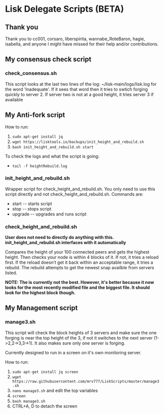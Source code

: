 # Lisk Delegate Scripts  (BETA)

## Thank you
Thank you to cc001, corsaro, liberspirita, wannabe_RoteBaron, hagie, isabella, and anyone I might have missed for their help and/or contributions.

## My consensus check script

### check_consensus.sh
This script looks at the last two lines of the log: ~/lisk-main/logs/lisk.log for the word 'Inadequate'.  If it sees that word then it tries to swtich forging quickly to server 2.  If server two is not at a good height, it tries server 3 if available

## My Anti-fork script

How to run:

1. `sudo apt-get install jq`
2. `wget https://lisktools.io/backups/init_height_and_rebuild.sh`
3. `bash init_height_and_rebuild.sh start`

To check the logs and what the script is going:

* `tail -f heightRebuild.log`

### init_height_and_rebuild.sh
Wrapper script for check_height_and_rebuild.sh.  You only need to use this script directly and not check_height_and_rebuild.sh.  Commands are:
* start         -- starts script
* stop          -- stops script
* upgrade       -- upgrades and runs script

### check_height_and_rebuild.sh
**User does not need to directly do anything with this.  init_height_and_rebuild.sh interfaces with it automatically**

Compares the height of your 100 connected peers and gets the highest height.  Then checks your node is within 4 blocks of it.  If not, it tries a reload first.  If the reload doesn't get it back within an acceptable range, it tries a rebuild.  The rebuild attempts to get the newest snap availble from servers listed. 

**NOTE: The is currently not the best.  However, it's better because it now looks for the most recently modified file and the biggest file.  It should look for the highest block though.**

## My Management script

### manage3.sh
This script will check the block heights of 3 servers and make sure the one forging is near the top height of the 3, if not it switches to the next server (1->2,2->3,3->1).  It also makes sure only one server is forging.

Currently designed to run in a screen on it's own monitoring server.

How to run:

1. `sudo apt-get install jq screen`
2. `wget https://raw.githubusercontent.com/mrv777/LiskScripts/master/manage3.sh`
3. `nano manage3.sh` and edit the top variables
4. `screen`
5. `bash manage3.sh`
6. CTRL+A, D to detach the screen
